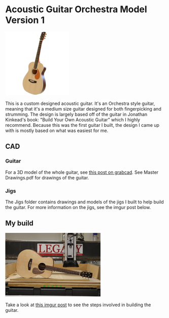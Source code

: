 # Acoustic Guitar Orchestra Model Version 1
<img src="/images/GuitarRender.png" alt="3D Render of Guitar" style="height: 200px;"/>

This is a custom designed acoustic guitar. It's an Orchestra style guitar, meaning that it's a medium size guitar designed for both fingerpicking and strumming. The design is largely based off of the guitar in Jonathan Kinkead's book: "Build Your Own Acoustic Guitar" which I highly recommend. Because this was the first guitar I built, the design I came up with is mostly based on what was easiest for me.
## CAD
### Guitar
For a 3D model of the whole guitar, see [this post on grabcad](https://grabcad.com/library/acoustic-guitar-om-1-1). See Master Drawings.pdf for drawings of the guitar.
### Jigs
The Jigs folder contains drawings and models of the jigs I built to help build the guitar. For more information on the jigs, see the imgur post below.
## My build
<img src="/images/1 - 29W29MW.jpg" alt="My guitar build" style="height: 200px;"/>

Take a look at [this imgur post](https://imgur.com/a/CDlYfjF) to see the steps involved in building the guitar.

